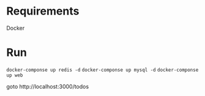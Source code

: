 # Requirements
Docker

# Run
```docker-componse up redis -d```
```docker-componse up mysql -d```
```docker-componse up web```

goto http://localhost:3000/todos

